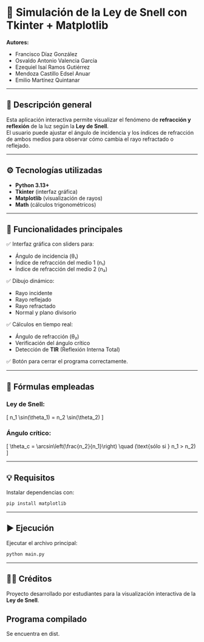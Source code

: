 # 🧠 Simulación de la Ley de Snell con Tkinter + Matplotlib

**Autores:**
- Francisco Díaz González  
- Osvaldo Antonio Valencia García  
- Ezequiel Isaí Ramos Gutiérrez  
- Mendoza Castillo Edsel Anuar  
- Emilio Martínez Quintanar  

---

## 🧩 Descripción general
Esta aplicación interactiva permite visualizar el fenómeno de **refracción y reflexión** de la luz según la **Ley de Snell**.  
El usuario puede ajustar el ángulo de incidencia y los índices de refracción de ambos medios para observar cómo cambia el rayo refractado o reflejado.

---

## ⚙️ Tecnologías utilizadas
- **Python 3.13+**
- **Tkinter** (interfaz gráfica)
- **Matplotlib** (visualización de rayos)
- **Math** (cálculos trigonométricos)

---

## 🎯 Funcionalidades principales
✅ Interfaz gráfica con sliders para:
- Ángulo de incidencia (θ₁)
- Índice de refracción del medio 1 (n₁)
- Índice de refracción del medio 2 (n₂)

✅ Dibujo dinámico:
- Rayo incidente  
- Rayo reflejado  
- Rayo refractado  
- Normal y plano divisorio  

✅ Cálculos en tiempo real:
- Ángulo de refracción (θ₂)
- Verificación del ángulo crítico
- Detección de **TIR** (Reflexión Interna Total)

✅ Botón para cerrar el programa correctamente.

---

## 🧮 Fórmulas empleadas

### Ley de Snell:
\[
n_1 \sin(\theta_1) = n_2 \sin(\theta_2)
\]

### Ángulo crítico:
\[
\theta_c = \arcsin\left(\frac{n_2}{n_1}\right)
\quad (\text{sólo si } n_1 > n_2)
\]

---

## 💡 Requisitos
Instalar dependencias con:
```bash
pip install matplotlib
```

---

## ▶️ Ejecución
Ejecutar el archivo principal:
```bash
python main.py
```

---

## 🧑‍💻 Créditos
Proyecto desarrollado por estudiantes para la visualización interactiva de la **Ley de Snell**.

## Programa compilado
Se encuentra en dist.
